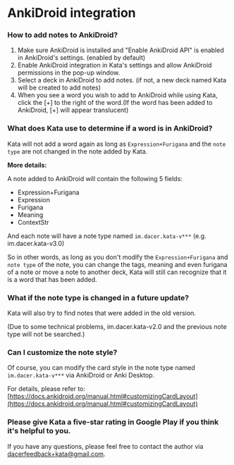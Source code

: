 # AnkiDroid integration

### How to add notes to AnkiDroid?

1. Make sure AnkiDroid is installed and "Enable AnkiDroid API" is enabled in AnkiDroid's settings. (enabled by default)
2. Enable AnkiDroid integration in Kata's settings and allow AnkiDroid permissions in the pop-up window.
3. Select a deck in AnkiDroid to add notes. (if not, a new deck named Kata will be created to add notes)
4. When you see a word you wish to add to AnkiDroid while using Kata, click the [+] to the right of the word.(If the word has been added to AnkiDroid, [+] will appear translucent)

### What does Kata use to determine if a word is in AnkiDroid?

Kata will not add a word again as long as `Expression+Furigana` and the `note type` are not changed in the note added by Kata.

**More details:**

A note added to AnkiDroid will contain the following 5 fields:

* Expression+Furigana
* Expression
* Furigana
* Meaning
* ContextStr

And each note will have a note type named `im.dacer.kata-v***` (e.g. im.dacer.kata-v3.0)

So in other words, as long as you don't modify the `Expression+Furigana` and `note type` of the note, you can change the tags, meaning and even furigana of a note or move a note to another deck, Kata will still can recognize that it is a word that has been added. 

### What if the note type is changed in a future update?

Kata will also try to find notes that were added in the old version.

(Due to some technical problems, im.dacer.kata-v2.0 and the previous note type will not be searched.)

### Can I customize the note style?

Of course, you can modify the card style in the note type named `im.dacer.kata-v***` via AnkiDroid or Anki Desktop.


For details, please refer to: [https://docs.ankidroid.org/manual.html#customizingCardLayout](https://docs.ankidroid.org/manual.html#customizingCardLayout)

### Please give Kata a five-star rating in Google Play if you think it's helpful to you.

If you have any questions, please feel free to contact the author via dacerfeedback+kata@gmail.com.